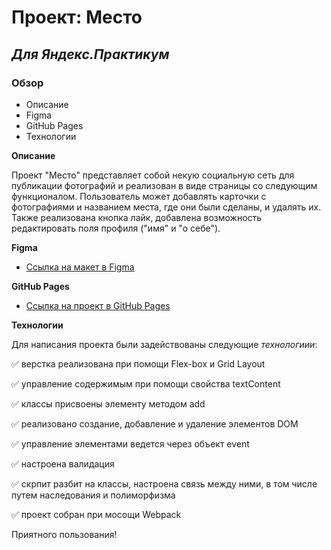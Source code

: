 # Проект: Место

## ___Для Яндекс.Практикум___

### Обзор
* Описание
* Figma
* GitHub Pages
* Технологии

**Описание**

Проект "Место" представляет собой некую социальную сеть для публикации фотографий и реализован в виде страницы со следующим функционалом. Пользователь может добавлять карточки с фотографиями и названием места, где они были сделаны, и удалять их. Также реализована кнопка лайк, добавлена возможность редактировать поля профиля ("имя" и "о себе").

**Figma**

* [Ссылка на макет в Figma](https://www.figma.com/file/2cn9N9jSkmxD84oJik7xL7/JavaScript.-Sprint-4?node-id=0%3A1)

**GitHub Pages**

* [Ссылка на  проект в GitHub Pages](https://plotnikovaksyu.github.io/mesto/index.html)


**Технологии**

Для написания проекта были задействованы следующие *технологиии*:

:white_check_mark: верстка реализована при помощи Flex-box и Grid Layout

:white_check_mark: управление содержимым при помощи свойства textContent

:white_check_mark: классы присвоены элементу методом add

:white_check_mark: реализовано создание, добавление и удаление элементов DOM

:white_check_mark: управление элементами ведется через объект event

:white_check_mark: настроена валидация

:white_check_mark: скрпит разбит на классы, настроена связь между ними, в том числе путем наследования и полиморфизма 

:white_check_mark: проект собран при мосощи Webpack


Приятного пользования!